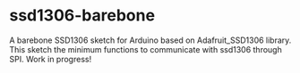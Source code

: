 # ssd1306-barebone
A barebone SSD1306 sketch for Arduino based on Adafruit_SSD1306 library.
This sketch the minimum functions to communicate with ssd1306 through SPI.
Work in progress!
